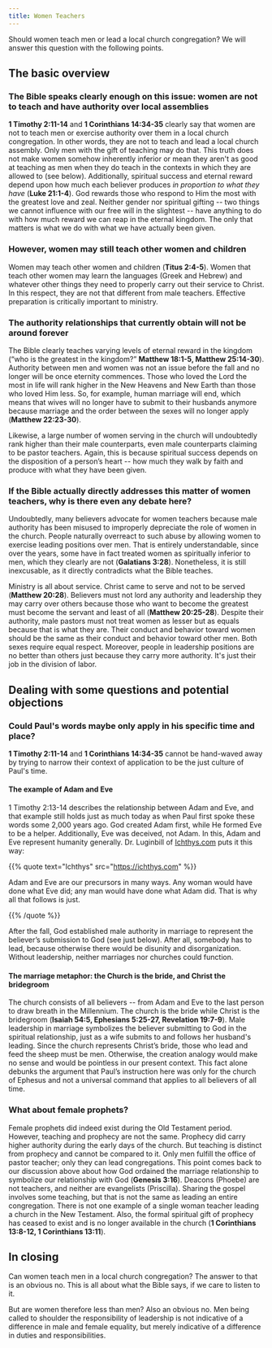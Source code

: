 ```yaml
---
title: Women Teachers
---
```


Should women teach men or lead a local church congregation? We will answer this question with the following points. 

## The basic overview

### The Bible speaks clearly enough on this issue: women are not to teach and have authority over local assemblies

**1 Timothy 2:11-14** and **1 Corinthians 14:34-35** clearly say that women are not to teach men or exercise authority over them in a local church congregation. In other words, they are not to teach and lead a local church assembly. Only men with the gift of teaching may do that. This truth does not make women somehow inherently inferior or mean they aren't as good at teaching as men when they do teach in the contexts in which they are allowed to (see below). Additionally, spiritual success and eternal reward depend upon how much each believer produces *in proportion to what they have* (**Luke 21:1-4**). God rewards those who respond to Him the most with the greatest love and zeal. Neither gender nor spiritual gifting -- two things we cannot influence with our free will in the slightest -- have anything to do with how much reward we can reap in the eternal kingdom. The only that matters is what we do with what we have actually been given.

### However, women may still teach other women and children

Women may teach other women and children (**Titus 2:4-5**).  Women that teach other women may learn the languages (Greek and Hebrew) and whatever other things they need to properly carry out their service to Christ. In this respect, they are not that different from male teachers. Effective preparation is critically important to ministry.

### The authority relationships that currently obtain will not be around forever

The Bible clearly teaches varying levels of eternal reward in the kingdom (“who is the greatest in the kingdom?” **Matthew 18:1-5, Matthew 25:14-30**). Authority between men and women was not an issue before the fall and no longer will be once eternity commences. Those who loved the Lord the most in life will rank higher in the New Heavens and New Earth than those who loved Him less. So, for example, human marriage will end, which means that wives will no longer have to submit to their husbands anymore because marriage and the order between the sexes will no longer apply (**Matthew 22:23-30**).

Likewise, a large number of women serving in the church will undoubtedly rank higher than their male counterparts, even male counterparts claiming to be pastor teachers. Again, this is because spiritual success depends on the disposition of a person’s heart -- how much they walk by faith and produce with what they have been given. 

### If the Bible actually directly addresses this matter of women teachers, why is there even any debate here?

Undoubtedly, many believers advocate for women teachers because male authority has been misused to improperly depreciate the role of women in the church. People naturally overreact to such abuse by allowing women to exercise leading positions over men. That is entirely understandable, since over the years, some have in fact treated women as spiritually inferior to men, which they clearly are not (**Galatians 3:28**). Nonetheless, it is still inexcusable, as it directly contradicts what the Bible teaches.

Ministry is all about service. Christ came to serve and not to be served (**Matthew 20:28**). Believers must not lord any authority and leadership they may carry over others because those who want to become the greatest must become the servant and least of all (**Matthew 20:25-28**). Despite their authority, male pastors must not treat women as lesser but as equals because that is what they are. Their conduct and behavior toward women should be the same as their conduct and behavior toward other men. Both sexes require equal respect. Moreover, people in leadership positions are no better than others just because they carry more authority. It's just their job in the division of labor.

## Dealing with some questions and potential objections

### Could Paul's words maybe only apply in his specific time and place?

**1 Timothy 2:11-14** and **1 Corinthians 14:34-35** cannot be hand-waved away by trying to narrow their context of application to be the just culture of Paul's time. 

#### The example of Adam and Eve

1 Timothy 2:13-14 describes the relationship between Adam and Eve, and that example still holds just as much today as when Paul first spoke these words some 2,000 years ago. God created Adam first, while He formed Eve to be a helper. Additionally, Eve was deceived, not Adam. In this, Adam and Eve represent humanity generally. Dr. Luginbill of [Ichthys.com](https://www.ichthys.com) puts it this way:

{{% quote text="Ichthys" src="https://ichthys.com" %}}

Adam and Eve are our precursors in many ways. Any woman would have done what Eve did; any man would have done what Adam did. That is why all that follows is just.

{{% /quote %}}

After the fall, God established male authority in marriage to represent the believer’s submission to God (see just below). After all, somebody has to lead, because otherwise there would be disunity and disorganization. Without leadership, neither marriages nor churches could function. 

#### The marriage metaphor: the Church is the bride, and Christ the bridegroom

The church consists of all believers -- from Adam and Eve to the last person to draw breath in the Millennium. The church is the bride while Christ is the bridegroom (**Isaiah 54:5, Ephesians 5:25-27, Revelation 19:7-9**). Male leadership in marriage symbolizes the believer submitting to God in the spiritual relationship, just as a wife submits to and follows her husband's leading. Since the church represents Christ’s bride, those who lead and feed the sheep must be men. Otherwise, the creation analogy would make no sense and would be pointless in our present context. This fact alone debunks the argument that Paul’s instruction here was only for the church of Ephesus and not a universal command that applies to all believers of all time.

### What about female prophets?

Female prophets did indeed exist during the Old Testament period. However, teaching and prophecy are not the same. Prophecy did carry higher authority during the early days of the church. But teaching is distinct from prophecy and cannot be compared to it. Only men fulfill the office of pastor teacher; only they can lead congregations. This point comes back to our discussion above about how God ordained the marriage relationship to symbolize our relationship with God (**Genesis 3:16**). Deacons (Phoebe) are not teachers, and neither are evangelists (Priscilla). Sharing the gospel involves some teaching, but that is not the same as leading an entire congregation. There is not one example of a single woman teacher leading a church in the New Testament. Also, the formal spiritual gift of prophecy has ceased to exist and is no longer available in the church (**1 Corinthians 13:8-12, 1 Corinthians 13:11**).

## In closing

Can women teach men in a local church congregation? The answer to that is an obvious no. This is all about what the Bible says, if we care to listen to it.

But are women therefore less than men? Also an obvious no. Men being called to shoulder the responsibility of leadership is not indicative of a difference in male and female equality, but merely indicative of a difference in duties and responsibilities.
